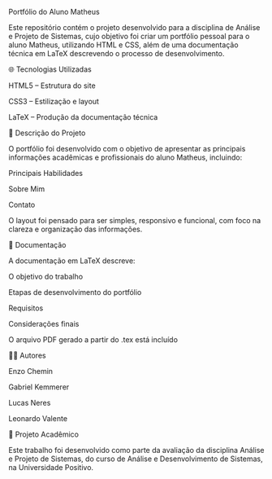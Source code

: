 Portfólio do Aluno Matheus

Este repositório contém o projeto desenvolvido para a disciplina de Análise e Projeto de Sistemas, cujo objetivo foi criar um portfólio pessoal para o aluno Matheus, utilizando HTML e CSS, além de uma documentação técnica em LaTeX descrevendo o processo de desenvolvimento.

🌐 Tecnologias Utilizadas

HTML5 – Estrutura do site

CSS3 – Estilização e layout

LaTeX – Produção da documentação técnica

📄 Descrição do Projeto

O portfólio foi desenvolvido com o objetivo de apresentar as principais informações acadêmicas e profissionais do aluno Matheus, incluindo:

Principais Habilidades

Sobre Mim

Contato

O layout foi pensado para ser simples, responsivo e funcional, com foco na clareza e organização das informações.

📝 Documentação

A documentação em LaTeX descreve:

O objetivo do trabalho

Etapas de desenvolvimento do portfólio

Requisitos

Considerações finais

O arquivo PDF gerado a partir do .tex está incluído

👨‍💻 Autores

Enzo Chemin

Gabriel Kemmerer

Lucas Neres

Leonardo Valente

🏫 Projeto Acadêmico

Este trabalho foi desenvolvido como parte da avaliação da disciplina Análise e Projeto de Sistemas, do curso de Análise e Desenvolvimento de Sistemas, na Universidade Positivo.
